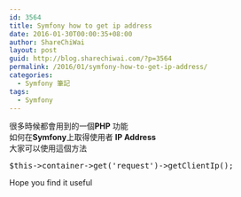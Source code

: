 ```yaml
---
id: 3564
title: Symfony how to get ip address
date: 2016-01-30T00:00:35+08:00
author: ShareChiWai
layout: post
guid: http://blog.sharechiwai.com/?p=3564
permalink: /2016/01/symfony-how-to-get-ip-address/
categories:
  - Symfony 筆記
tags:
  - Symfony
---
```

很多時候都會用到的一個**PHP** 功能  
如何在**Symfony**上取得使用者 **IP Address**  
大家可以使用這個方法

<pre>$this-&gt;container-&gt;get('request')-&gt;getClientIp();
</pre>

Hope you find it useful